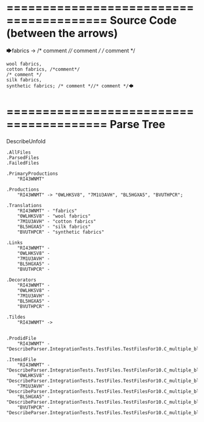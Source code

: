 ========================================
Source Code (between the arrows)
========================================

🡆fabrics -> /* comment *//* comment */
/* comment */

	wool fabrics,
	cotton fabrics, /*comment*/
	/* comment */
	silk fabrics,
	synthetic fabrics; /* comment *//* comment */🡄

========================================
Parse Tree
========================================
DescribeUnfold

    .AllFiles
    .ParsedFiles
    .FailedFiles

    .PrimaryProductions
        "RI43WNMT" 

    .Productions
        "RI43WNMT" -> "0WLHKSV8", "7M1U3AVH", "BL5HGXA5", "BVUTHPCR";

    .Translations
        "RI43WNMT" - "fabrics"
        "0WLHKSV8" - "wool fabrics"
        "7M1U3AVH" - "cotton fabrics"
        "BL5HGXA5" - "silk fabrics"
        "BVUTHPCR" - "synthetic fabrics"

    .Links
        "RI43WNMT" - 
        "0WLHKSV8" - 
        "7M1U3AVH" - 
        "BL5HGXA5" - 
        "BVUTHPCR" - 

    .Decorators
        "RI43WNMT" - 
        "0WLHKSV8" - 
        "7M1U3AVH" - 
        "BL5HGXA5" - 
        "BVUTHPCR" - 

    .Tildes
        "RI43WNMT" -> 


    .ProdidFile
        "RI43WNMT" - "DescribeParser.IntegrationTests.TestFiles.TestFilesFor10.C_multiple_block_comments.ds"

    .ItemidFile
        "RI43WNMT" - "DescribeParser.IntegrationTests.TestFiles.TestFilesFor10.C_multiple_block_comments.ds"
        "0WLHKSV8" - "DescribeParser.IntegrationTests.TestFiles.TestFilesFor10.C_multiple_block_comments.ds"
        "7M1U3AVH" - "DescribeParser.IntegrationTests.TestFiles.TestFilesFor10.C_multiple_block_comments.ds"
        "BL5HGXA5" - "DescribeParser.IntegrationTests.TestFiles.TestFilesFor10.C_multiple_block_comments.ds"
        "BVUTHPCR" - "DescribeParser.IntegrationTests.TestFiles.TestFilesFor10.C_multiple_block_comments.ds"

